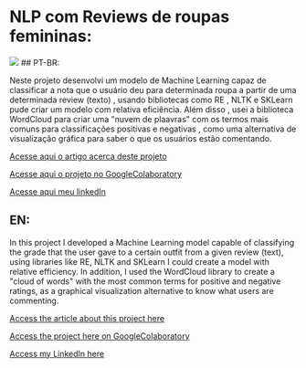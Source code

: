 # NLP com Reviews de roupas femininas:
<img src="https://images.pexels.com/photos/6567737/pexels-photo-6567737.jpeg?auto=compress&cs=tinysrgb&dpr=2&h=750&w=1260">
## PT-BR:
<p>
  Neste projeto desenvolvi um modelo de Machine Learning capaz de classificar a nota que o usuário deu para determinada roupa a partir de uma determinada review (texto) , usando bibliotecas como RE , NLTK e SKLearn pude criar um modelo com relativa eficiência. Além disso , usei a biblioteca WordCloud para criar uma "nuvem de plaavras" com os termos mais comuns para classificações positivas e negativas , como uma alternativa de visualização gráfica para saber o que os usuários estão comentando.
</p>

<p><a href="https://luis-miguel-code.medium.com/criando-um-modelo-de-nlp-do-zero-com-python-5ae278568119" target="_blank">Acesse aqui o artigo acerca deste projeto</a></p>
<p><a href="">
  Acesse aqui o projeto no GoogleColaboratory </a></p>
<p><a href="www.linkedin.com/in/luis-miguel-code">Acesse aqui meu linkedIn</a></p>

## EN:
<p>
  In this project I developed a Machine Learning model capable of classifying the grade that the user gave to a certain outfit from a given review (text), using libraries like RE, NLTK and SKLearn I could create a model with relative efficiency. In addition, I used the WordCloud library to create a "cloud of words" with the most common terms for positive and negative ratings, as a graphical visualization alternative to know what users are commenting.
</p>

<p><a href="https://luis-miguel-code.medium.com/creating-an-nlp-template-from-scratch-with-python-a6dcd90513e7" target="_blank">Access the article about this project here</a></p>
<p><a href="">Access the project here on GoogleColaboratory </a></p>
<p><a href="www.linkedin.com/in/luis-miguel-code">Access my LinkedIn here</a></p>
